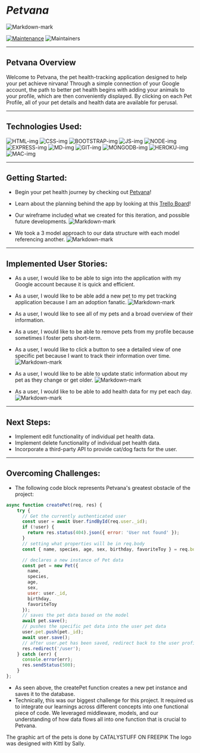 # <strong><em>Petvana </em></strong>

![Markdown-mark](public/images/petvanahomepage.png)

[![Maintenance](https://img.shields.io/badge/Maintained%3F-yes-green.svg)](https://GitHub.com/Naereen/StrapDown.js/graphs/commit-activity)
![Maintainers](https://img.shields.io/badge/maintainers-collinbarlow,SallyKam,Seraphiel97-blue)

***

## Petvana Overview
Welcome to Petvana, the pet health-tracking application designed to help your pet achieve nirvana! Through a simple connection of your Google account, the path to better pet health begins with adding your animals to your profile, which are then conveniently displayed. By clicking on each Pet Profile, all of your pet details and health data are available for perusal.

***

## Technologies Used: 

![HTML-img](https://img.shields.io/badge/HTML5-E34F26?style=for-the-badge&logo=html5&logoColor=white)
![CSS-img](https://img.shields.io/badge/CSS3-1572B6?style=for-the-badge&logo=css3&logoColor=white)
![BOOTSTRAP-img](https://img.shields.io/badge/Bootstrap-563D7C?style=for-the-badge&logo=bootstrap&logoColor=white)
![JS-img](https://img.shields.io/badge/JavaScript-F7DF1E?style=for-the-badge&logo=javascript&logoColor=black)
![NODE-img](https://img.shields.io/badge/Node.js-43853D?style=for-the-badge&logo=node.js&logoColor=white)
![EXPRESS-img](https://img.shields.io/badge/Express.js-404D59?style=for-the-badge)
![MD-img](https://img.shields.io/badge/Markdown-000000?style=for-the-badge&logo=markdown&logoColor=white)
![GIT-img](https://img.shields.io/badge/GitHub-100000?style=for-the-badge&logo=github&logoColor=white)
![MONGODB-img](	https://img.shields.io/badge/MongoDB-4EA94B?style=for-the-badge&logo=mongodb&logoColor=white)
![HEROKU-img](https://img.shields.io/badge/Heroku-430098?style=for-the-badge&logo=heroku&logoColor=white)
![MAC-img](https://img.shields.io/badge/mac%20os-000000?style=for-the-badge&logo=apple&logoColor=white)

***

## Getting Started:

* Begin your pet health journey by checking out [Petvana](https://petvana.herokuapp.com/)!

* Learn about the planning behind the app by looking at this [Trello Board](https://trello.com/invite/b/xysXs5C1/ATTIf2b993d44cf886bdfa6df0f88817e92dEFB3DE0C/petvana-project)!

* Our wireframe included what we created for this iteration, and possible future developments.
![Markdown-mark](public/images/wireframePetvana.png)

* We took a 3 model approach to our data structure with each model referencing another. 
![Markdown-mark](public/images/erdPetvana.png)


***

## Implemented User Stories:
* As a user, I would like to be able to sign into the application with my Google account because it is quick and efficient.

* As a user, I would like to be able add a new pet to my pet tracking application because I am an adoption fanatic.
![Markdown-mark](public/images/newpetform.png)

* As a user, I would like to see all of my pets and a broad overview of their information.

* As a user, I would like to be able to remove pets from my profile because sometimes I foster pets short-term.

* As a user, I would like to click a button to see a detailed view of one specific pet because I want to track their information over time.
![Markdown-mark](public/images/petprofile.png)

* As a user, I would like to be able to update static information about my pet as they change or get older.
![Markdown-mark](public/images/updatepetprofile.png)

* As a user, I would like to be able to add health data for my pet each day.
![Markdown-mark](public/images/healthtracker.png)


***

## Next Steps:
* Implement edit functionality of individual pet health data. 
* Implement delete functionality of individual pet health data.
* Incorporate a third-party API to provide cat/dog facts for the user.

***

## Overcoming Challenges:

* The following code block represents Petvana's greatest obstacle of the project:
```js
async function createPet(req, res) {
    try {
      // Get the currently authenticated user
      const user = await User.findById(req.user._id); 
      if (!user) {
        return res.status(404).json({ error: 'User not found' });
      }
      // setting what properties will be in req.body
      const { name, species, age, sex, birthday, favoriteToy } = req.body;

      // declares a new instance of Pet data
      const pet = new Pet({
        name,
        species,
        age,
        sex,
        user: user._id,
        birthday,
        favoriteToy
      });
      // saves the pet data based on the model
      await pet.save();
      // pushes the specific pet data into the user pet data
      user.pet.push(pet._id);
      await user.save();
      // after user.pet has been saved, redirect back to the user profile page
      res.redirect('/user');
    } catch (err) {
      console.error(err);
      res.sendStatus(500);
    }
};
```
* As seen above, the createPet function creates a new pet instance and saves it to the database.
* Technically, this was our biggest challenge for this project. It required us to integrate our learnings across different concepts into one functional piece of code. We leveraged  middleware, models, and our understanding of how data flows all into one function that is crucial to Petvana. 

The graphic art of the pets is done by CATALYSTUFF ON FREEPIK 
The logo was designed with Kittl by Sally.
